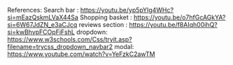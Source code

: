 References:
Search bar : https://youtu.be/yp5pYIg4WHc?si=mEazQskmLVaX44Sa
Shopping basket : https://youtu.be/o7hfGcAGkYA?si=6W67JdZN_e3aCJcq
reviews section : https://youtu.be/f8AIqh00ihQ?si=kwBhvpFCOpFiFshL
dropdown: https://www.w3schools.com/Css/tryit.asp?filename=trycss_dropdown_navbar2
modal: https://www.youtube.com/watch?v=YeFzkC2awTM
